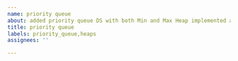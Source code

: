 ```yaml
---
name: priority queue
about: added priority queue DS with both Min and Max Heap implemented also it contains lots of useful functions.
title: priority queue
labels: priority_queue,heaps
assignees: ''

---
```



